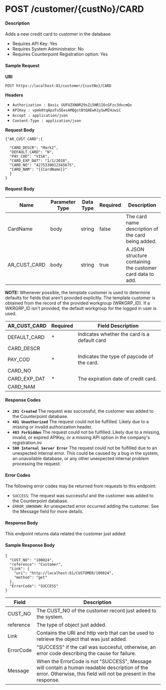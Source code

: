 # POST /customer/{custNo}/CARD

#### Description
Adds a new credit card to customer in the database

- Requires API Key: Yes
- Requires System Administrator: No
- Requires Counterpoint Registration option: Yes

#### Sample Request

**URI**

`POST https://localhost:81/customer/{custNo}/CARD`

**Headers**
- `Authorization : Basic UUFUZXN0R29sZi5NR1I6cGFzc3dvcmQx`
- `APIKey : vpmk0tqApzFu5EesAMQgstBtQAEwK1ySwMZ4zwiC`
- `Accept : application/json`
- `Content-Type : application/json`

**Request Body**
```
{"AR_CUST_CARD":{ 
  
  "CARD_DESCR": "Mark2",
  "DEFAULT_CARD": "N",
  "PAY_COD": "VISA",
  "CARD_EXP_DAT": "1/1/2018",
  "CARD_NO": "4275330012345675",
  "CARD_NAM": "{{CardName}}"
  }
}
```

#### Request Body
Name | Parameter Type | Data Type | Required | Description
---- | -------------- | --------- | -------- | -----------
CardName | body | string | false | The card name description of the card being added.
AR_CUST_CARD | body | string | true | A JSON structure containing the customer card data to add.
**NOTE:** Whenever possible, the template customer is used to determine defaults for fields that aren't provided explicitly. The template customer is obtained from the record of the provided workgroup (WRKGRP_ID). If a WKRGRP_ID isn't provided, the default workgroup for the logged in user is used.

AR_CUST_CARD | Required | Field Description
------------ | -------- | -----------------
DEFAULT_CARD | * | Indicates whether the card is a default card
CARD_DESCR | |
PAY_COD | * | Indicates the type of paycode of the card. 
CARD_NO | |
CARD_EXP_DAT | * | The expiration date of credit card.
CARD_NAM | |

#### Response Codes
- **<code>201 Created</code>** The request was successful, the customer was added to the Counterpoint database.
- **<code>401 Unauthorized</code>** The request could not be fulfilled. Likely due to a missing or invalid authorization header.
- **<code>403 Forbidden</code>** The request could not be fulfilled. Likely due to a missing, invalid, or expired APIKey, or a missing API option in the company's registration.ini 
- **<code>500 Internal Server Error</code>** The request could not be fulfilled due to an unexpected internal error. This could be caused by a bug in the system, an unavailable database, or any other unexpected internal problem processing the request.
 
#### Error Codes
The following error codes may be returned from requests to this endpoint:
- `SUCCESS`: The request was successful and the customer was added to the Counterpoint database.
- `ERROR_UNKNOWN`: An unexpected error occurred adding the customer. See the Message field for more details.

#### Response Body
This endpoint returns data related the customer just added:

#### Sample Response Body
```
{
  "CUST_NO": "100024",
  "reference": "Customer",
  "Link": {
    "uri": "http://localhost:81/CUSTOMER/100024",
    "method": "get"
  },
  "ErrorCode": "SUCCESS"
}
```

Field | Description
----- | -----------
CUST_NO | The CUST_NO of the customer record just adeed to the system.
reference | The type of object just added.
Link  | Contains the URI and http verb that can be used to retrieve the object that was just added.
ErrorCode | "SUCCESS" if the call was succesful, otherwise, an error code describing the cause for failure.
Message | When the ErrorCode is not "SUCCESS", Message will contain a human readable description of the error. Otherwise, this field will not be present in the response.

